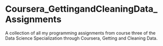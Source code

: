 # Coursera_GettingandCleaningData_Assignments
A collection of all my programming assignments from course three of the Data Science Specialization through Coursera, Getting and Cleaning Data.
